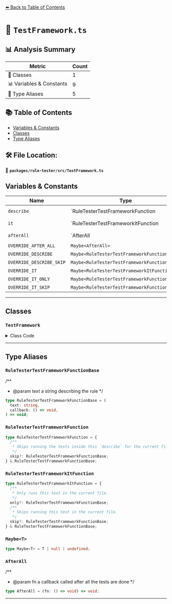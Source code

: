 [⬅️ Back to Table of Contents](../../../index.md)

# 📄 `TestFramework.ts`

## 📊 Analysis Summary

| Metric | Count |
|--------|-------|
| 🧱 Classes | 1 |
| 📊 Variables & Constants | 9 |
| 📑 Type Aliases | 5 |

## 📚 Table of Contents

- [Variables & Constants](#variables-constants)
- [Classes](#classes)
- [Type Aliases](#type-aliases)

## 🛠️ File Location:
📂 **`packages/rule-tester/src/TestFramework.ts`**

## Variables & Constants

| Name | Type | Kind | Value | Exported |
|------|------|------|-------|----------|
| `describe` | `RuleTesterTestFrameworkFunction | undefined` | let/var | `*not shown*` | ✗ |
| `it` | `RuleTesterTestFrameworkItFunction | undefined` | let/var | `*not shown*` | ✗ |
| `afterAll` | `AfterAll | undefined` | let/var | `*not shown*` | ✗ |
| `OVERRIDE_AFTER_ALL` | `Maybe<AfterAll>` | let/var | `null` | ✗ |
| `OVERRIDE_DESCRIBE` | `Maybe<RuleTesterTestFrameworkFunction>` | let/var | `null` | ✗ |
| `OVERRIDE_DESCRIBE_SKIP` | `Maybe<RuleTesterTestFrameworkFunctionBase>` | let/var | `null` | ✗ |
| `OVERRIDE_IT` | `Maybe<RuleTesterTestFrameworkItFunction>` | let/var | `null` | ✗ |
| `OVERRIDE_IT_ONLY` | `Maybe<RuleTesterTestFrameworkFunctionBase>` | let/var | `null` | ✗ |
| `OVERRIDE_IT_SKIP` | `Maybe<RuleTesterTestFrameworkFunctionBase>` | let/var | `null` | ✗ |


---

## Classes

### `TestFramework`

<details><summary>Class Code</summary>

```ts
export abstract class TestFramework {
  /**
   * Runs a function after all the tests in this file have completed.
   */
  static get afterAll(): AfterAll {
    if (OVERRIDE_AFTER_ALL != null) {
      return OVERRIDE_AFTER_ALL;
    }
    if (typeof afterAll === 'function') {
      return afterAll;
    }
    throw new Error(
      'Missing definition for `afterAll` - you must set one using `RuleTester.afterAll` or there must be one defined globally as `afterAll`.',
    );
  }
  static set afterAll(value: Maybe<AfterAll>) {
    OVERRIDE_AFTER_ALL = value;
  }

  /**
   * Creates a test grouping
   */
  static get describe(): RuleTesterTestFrameworkFunction {
    if (OVERRIDE_DESCRIBE != null) {
      return OVERRIDE_DESCRIBE;
    }
    if (typeof describe === 'function') {
      return describe;
    }
    throw new Error(
      'Missing definition for `describe` - you must set one using `RuleTester.describe` or there must be one defined globally as `describe`.',
    );
  }
  static set describe(value: Maybe<RuleTesterTestFrameworkFunction>) {
    OVERRIDE_DESCRIBE = value;
  }

  /**
   * Skips running the tests inside this `describe` for the current file
   */
  static get describeSkip(): RuleTesterTestFrameworkFunctionBase {
    if (OVERRIDE_DESCRIBE_SKIP != null) {
      return OVERRIDE_DESCRIBE_SKIP;
    }
    if (
      typeof OVERRIDE_DESCRIBE === 'function' &&
      typeof OVERRIDE_DESCRIBE.skip === 'function'
    ) {
      return OVERRIDE_DESCRIBE.skip.bind(OVERRIDE_DESCRIBE);
    }
    if (typeof describe === 'function' && typeof describe.skip === 'function') {
      return describe.skip.bind(describe);
    }
    if (
      typeof OVERRIDE_DESCRIBE === 'function' ||
      typeof OVERRIDE_IT === 'function'
    ) {
      throw new Error(
        'Set `RuleTester.describeSkip` to use `dependencyConstraints` with a custom test framework.',
      );
    }
    if (typeof describe === 'function') {
      throw new Error(
        'The current test framework does not support skipping tests tests with `dependencyConstraints`.',
      );
    }
    throw new Error(
      'Missing definition for `describeSkip` - you must set one using `RuleTester.describeSkip` or there must be one defined globally as `describe.skip`.',
    );
  }
  static set describeSkip(value: Maybe<RuleTesterTestFrameworkFunctionBase>) {
    OVERRIDE_DESCRIBE_SKIP = value;
  }

  /**
   * Creates a test closure
   */
  static get it(): RuleTesterTestFrameworkItFunction {
    if (OVERRIDE_IT != null) {
      return OVERRIDE_IT;
    }
    if (typeof it === 'function') {
      return it;
    }
    throw new Error(
      'Missing definition for `it` - you must set one using `RuleTester.it` or there must be one defined globally as `it`.',
    );
  }
  static set it(value: Maybe<RuleTesterTestFrameworkItFunction>) {
    OVERRIDE_IT = value;
  }

  /**
   * Only runs this test in the current file.
   */
  static get itOnly(): RuleTesterTestFrameworkFunctionBase {
    if (OVERRIDE_IT_ONLY != null) {
      return OVERRIDE_IT_ONLY;
    }
    if (
      typeof OVERRIDE_IT === 'function' &&
      typeof OVERRIDE_IT.only === 'function'
    ) {
      return OVERRIDE_IT.only.bind(OVERRIDE_IT);
    }
    if (typeof it === 'function' && typeof it.only === 'function') {
      return it.only.bind(it);
    }
    if (
      typeof OVERRIDE_DESCRIBE === 'function' ||
      typeof OVERRIDE_IT === 'function'
    ) {
      throw new Error(
        'Set `RuleTester.itOnly` to use `only` with a custom test framework.\n' +
          'See https://eslint.org/docs/latest/integrate/nodejs-api#customizing-ruletester for more.',
      );
    }
    if (typeof it === 'function') {
      throw new Error(
        'The current test framework does not support exclusive tests with `only`.',
      );
    }
    throw new Error(
      'Missing definition for `itOnly` - you must set one using `RuleTester.itOnly` or there must be one defined globally as `it.only`.',
    );
  }
  static set itOnly(value: Maybe<RuleTesterTestFrameworkFunctionBase>) {
    OVERRIDE_IT_ONLY = value;
  }

  /**
   * Skips running this test in the current file.
   */
  static get itSkip(): RuleTesterTestFrameworkFunctionBase {
    if (OVERRIDE_IT_SKIP != null) {
      return OVERRIDE_IT_SKIP;
    }
    if (
      typeof OVERRIDE_IT === 'function' &&
      typeof OVERRIDE_IT.skip === 'function'
    ) {
      return OVERRIDE_IT.skip.bind(OVERRIDE_IT);
    }
    if (typeof it === 'function' && typeof it.skip === 'function') {
      return it.skip.bind(it);
    }
    if (
      typeof OVERRIDE_DESCRIBE === 'function' ||
      typeof OVERRIDE_IT === 'function'
    ) {
      throw new Error(
        'Set `RuleTester.itSkip` to use `only` with a custom test framework.',
      );
    }
    if (typeof it === 'function') {
      throw new Error(
        'The current test framework does not support exclusive tests with `only`.',
      );
    }
    throw new Error(
      'Missing definition for `itSkip` - you must set one using `RuleTester.itSkip` or there must be one defined globally as `it.only`.',
    );
  }
  static set itSkip(value: Maybe<RuleTesterTestFrameworkFunctionBase>) {
    OVERRIDE_IT_SKIP = value;
  }
}
```
</details>


---

## Type Aliases

### `RuleTesterTestFrameworkFunctionBase`

/**
 * @param text a string describing the rule
 */

```ts
type RuleTesterTestFrameworkFunctionBase = (
  text: string,
  callback: () => void,
) => void;
```

### `RuleTesterTestFrameworkFunction`

```ts
type RuleTesterTestFrameworkFunction = {
  /**
   * Skips running the tests inside this `describe` for the current file
   */
  skip?: RuleTesterTestFrameworkFunctionBase;
} & RuleTesterTestFrameworkFunctionBase;
```

### `RuleTesterTestFrameworkItFunction`

```ts
type RuleTesterTestFrameworkItFunction = {
  /**
   * Only runs this test in the current file.
   */
  only?: RuleTesterTestFrameworkFunctionBase;
  /**
   * Skips running this test in the current file.
   */
  skip?: RuleTesterTestFrameworkFunctionBase;
} & RuleTesterTestFrameworkFunctionBase;
```

### `Maybe<T>`

```ts
type Maybe<T> = T | null | undefined;
```

### `AfterAll`

/**
 * @param fn a callback called after all the tests are done
 */

```ts
type AfterAll = (fn: () => void) => void;
```


---
